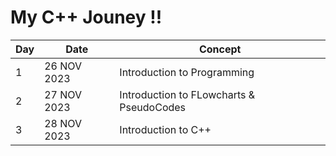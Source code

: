 # My C++ Jouney !!

| Day | Date        | Concept         |
|-----|-------------|-----------------|
| 1   | 26 NOV 2023 | Introduction to Programming   |
| 2   | 27 NOV 2023 | Introduction to FLowcharts & PseudoCodes       |
| 3   | 28 NOV 2023 | Introduction to C++       |

